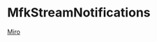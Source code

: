 # MfkStreamNotifications

[Miro](https://miro.com/welcomeonboard/ejVjalkwblBzUE96ZUlWRlc5V3JINmtrNE1zR0dzaGN1bDh4c1F5UzFBQmdId3JEN2lRd3lkMWZCUzI5dEk3UHwzNDU4NzY0NTI0MjM0MzE0Mzk1fDI=?share_link_id=442376459763)
